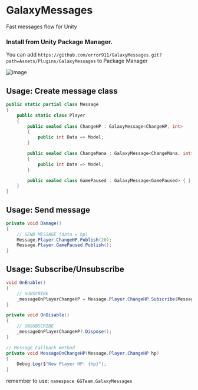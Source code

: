 # GalaxyMessages
Fast messages flow for Unity

### Install from Unity Package Manager.
You can add `https://github.com/error911/GalaxyMessages.git?path=Assets/Plugins/GalaxyMessages` to Package Manager

![image](https://user-images.githubusercontent.com/46207/79450714-3aadd100-8020-11ea-8aae-b8d87fc4d7be.png)

Usage: Create message class
---
```csharp
public static partial class Message
{
    public static class Player
    {
        public sealed class ChangeHP : GalaxyMessage<ChangeHP, int>
        {
            public int Data => Model;
        }

        public sealed class ChangeMana : GalaxyMessage<ChangeMana, int>
        {
            public int Data => Model;
        }

        public sealed class GamePaused : GalaxyMessage<GamePaused> { }
    }
}
```

Usage: Send message
---
```csharp
private void Damage()
{
    // SEND MESSAGE (data = hp)
    Message.Player.ChangeHP.Publish(20);
    Message.Player.GamePaused.Publish();
}
```

Usage: Subscribe/Unsubscribe
---
```csharp
void OnEnable()
{
    // SUBSCRIBE
    _messageOnPlayerChangeHP = Message.Player.ChangeHP.Subscribe(MessageOnChangeHP);
}

private void OnDisable()
{
    // UNSUBSCRIBE
    _messageOnPlayerChangeHP?.Dispose();
}

// Message Callback method
private void MessageOnChangeHP(Message.Player.ChangeHP hp)
{
    Debug.Log($"New Player HP: {hp}");
}
```

remember to use: `namespace GGTeam.GalaxyMessages`
